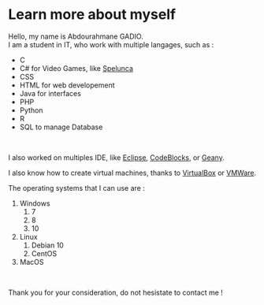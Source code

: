 
# Learn more about myself

Hello, my name is Abdourahmane GADIO.<br>
I am a student in IT, who work with multiple langages, such as :
<ul>
  <li>C</li>
  <li>C# for Video Games, like <a href="https://github.com/NathanDelorme/Spelunca">Spelunca</a> </li>
  <li>CSS</li>
  <li>HTML for web developement</li>
  <li>Java for interfaces</li>
  <li>PHP</li>
  <li>Python</li>
  <li>R</li>
  <li>SQL to manage Database</li>
</ul>
</p><br>

I also worked on multiples IDE, like <a href="https://www.eclipse.org/">Eclipse</a>, <a href="https://www.codeblocks.org/">CodeBlocks</a>, or <a href="https://www.geany.org/">Geany</a>.<br>

I also know how to create virtual machines, thanks to <a href="https://www.virtualbox.org/">VirtualBox</a> or <a href="https://www.vmware.com/">VMWare</a>.

The operating systems that I can use are : <br>

<ol>
<li>Windows
  <ol>
  <li>7</li>
  <li>8</li>
  <li>10</li>
  </ol>
</li>  
  
<li>Linux
  <ol>
  <li>Debian 10</li>
  <li>CentOS</li>
</ol>    
  
</li>    
<li>MacOS</li>
</ol> 

</p><br>

Thank you for your consideration, do not hesistate to contact me !
